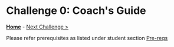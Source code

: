 # Challenge 0: Coach's Guide

**[Home](README.md)** - [Next Challenge >](./01-SAP-Auto-Deployment.md)

Please refer prerequisites as listed under student section [Pre-reqs](../Student/00-prereqs.md)

